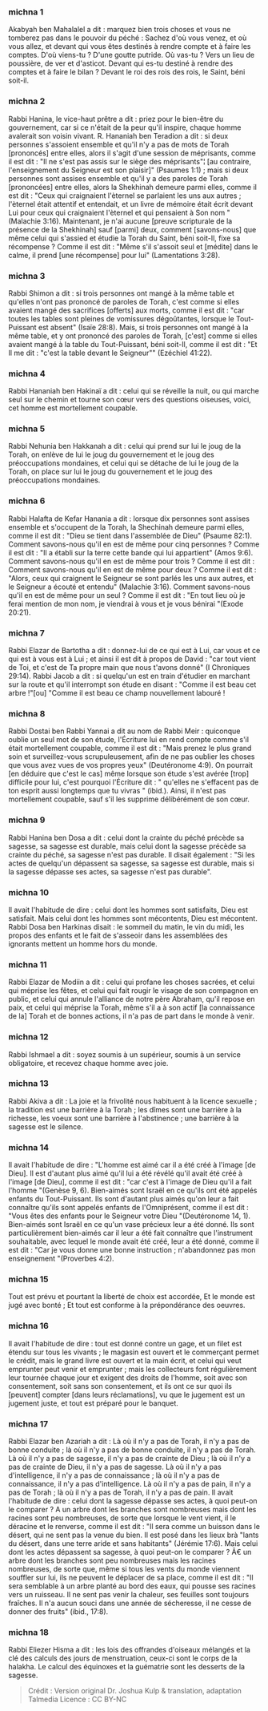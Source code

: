 
### michna 1
Akabyah ben Mahalalel a dit : marquez bien trois choses et vous ne tomberez pas dans le pouvoir du péché : Sachez d'où vous venez, et où vous allez, et devant qui vous êtes destinés à rendre compte et à faire les comptes. D'où viens-tu ?   D'une goutte putride. Où vas-tu ?   Vers un lieu de poussière, de ver et d'asticot. Devant qui es-tu destiné à rendre des comptes et à faire le bilan ?    Devant le roi des rois des rois, le Saint, béni soit-il.

### michna 2
Rabbi Hanina, le vice-haut prêtre a dit : priez pour le bien-être du gouvernement, car si ce n'était de la peur qu'il inspire, chaque homme avalerait son voisin vivant. R. Hananiah ben Teradion a dit : si deux personnes s'assoient ensemble et qu'il n'y a pas de mots de Torah [prononcés] entre elles, alors il s'agit d'une session de méprisants, comme il est dit :  "Il ne s'est pas assis sur le siège des méprisants"¦ [au contraire, l'enseignement du Seigneur est son plaisir]" (Psaumes 1:1) ; mais si deux personnes sont assises ensemble et qu'il y a des paroles de Torah [prononcées] entre elles, alors la Shekhinah demeure parmi elles, comme il est dit : "Ceux qui craignaient l'èternel se parlaient les uns aux autres ; l'èternel était attentif et entendait, et un livre de mémoire était écrit devant Lui pour ceux qui craignaient l'èternel et qui pensaient à Son nom "(Malachie 3:16). Maintenant, je n'ai aucune [preuve scripturale de la présence de la Shekhinah] sauf [parmi] deux, comment [savons-nous] que même celui qui s'assied et étudie la Torah du Saint, béni soit-Il, fixe sa récompense ?   Comme il est dit : "Même s'il s'assoit seul et [médite] dans le calme, il prend [une récompense] pour lui" (Lamentations 3:28).

### michna 3
Rabbi Shimon a dit : si trois personnes ont mangé à la même table et qu'elles n'ont pas prononcé de paroles de Torah, c'est comme si elles avaient mangé des sacrifices [offerts] aux morts, comme il est dit : "car toutes les tables sont pleines de vomissures dégoûtantes, lorsque le Tout-Puissant est absent" (Isaïe 28:8). Mais, si trois personnes ont mangé à la même table, et y ont prononcé des paroles de Torah, [c'est] comme si elles avaient mangé à la table du Tout-Puissant, béni soit-Il, comme il est dit : "Et Il me dit : "c'est la table devant le Seigneur"" (Ezéchiel 41:22).

### michna 4
Rabbi Hananiah ben Hakinaï a dit : celui qui se réveille la nuit, ou qui marche seul sur le chemin et tourne son cœur vers des questions oiseuses, voici, cet homme est mortellement coupable.

### michna 5
Rabbi Nehunia ben Hakkanah a dit : celui qui prend sur lui le joug de la Torah, on enlève de lui le joug du gouvernement et le joug des préoccupations mondaines, et celui qui se détache de lui le joug de la Torah, on place sur lui le joug du gouvernement et le joug des préoccupations mondaines.

### michna 6
Rabbi Halafta de Kefar Hanania a dit : lorsque dix personnes sont assises ensemble et s'occupent de la Torah, la Shechinah demeure parmi elles, comme il est dit : "Dieu se tient dans l'assemblée de Dieu" (Psaume 82:1). Comment savons-nous qu'il en est de même pour cinq personnes ? Comme il est dit : "Il a établi sur la terre cette bande qui lui appartient" (Amos 9:6). Comment savons-nous qu'il en est de même pour trois ? Comme il est dit : Comment savons-nous qu'il en est de même pour deux ? Comme il est dit : "Alors, ceux qui craignent le Seigneur se sont parlés les uns aux autres, et le Seigneur a écouté et entendu" (Malachie 3:16). Comment savons-nous qu'il en est de même pour un seul ? Comme il est dit : "En tout lieu où je ferai mention de mon nom, je viendrai à vous et je vous bénirai "(Exode 20:21).

### michna 7
Rabbi Elazar de Bartotha a dit : donnez-lui de ce qui est à Lui, car vous et ce qui est à vous est à Lui ; et ainsi il est dit à propos de David : "car tout vient de Toi, et c'est de Ta propre main que nous t'avons donné" (I Chroniques 29:14). Rabbi Jacob a dit : si quelqu'un est en train d'étudier en marchant sur la route et qu'il interrompt son étude en disant : "Comme il est beau cet arbre !"[ou] "Comme il est beau ce champ nouvellement labouré !

### michna 8
Rabbi Dostai ben Rabbi Yannai a dit au nom de Rabbi Meir : quiconque oublie un seul mot de son étude, l'Écriture lui en rend compte comme s'il était mortellement coupable, comme il est dit : "Mais prenez le plus grand soin et surveillez-vous scrupuleusement, afin de ne pas oublier les choses que vous avez vues de vos propres yeux" (Deutéronome 4:9). On pourrait [en déduire que c'est le cas] même lorsque son étude s'est avérée [trop] difficile pour lui, c'est pourquoi l'Écriture dit : " qu'elles ne s'effacent pas de ton esprit aussi longtemps que tu vivras " (ibid.). Ainsi, il n'est pas mortellement coupable, sauf s'il les supprime délibérément de son cœur.

### michna 9
Rabbi Hanina ben Dosa a dit : celui dont la crainte du péché précède sa sagesse, sa sagesse est durable, mais celui dont la sagesse précède sa crainte du péché, sa sagesse n'est pas durable. Il disait également : "Si les actes de quelqu'un dépassent sa sagesse, sa sagesse est durable, mais si la sagesse dépasse ses actes, sa sagesse n'est pas durable".

### michna 10
Il avait l'habitude de dire : celui dont les hommes sont satisfaits, Dieu est satisfait.  Mais celui dont les hommes sont mécontents, Dieu est mécontent. Rabbi Dosa ben Harkinas disait : le sommeil du matin, le vin du midi, les propos des enfants et le fait de s'asseoir dans les assemblées des ignorants mettent un homme hors du monde.

### michna 11
Rabbi Elazar de Modiin a dit : celui qui profane les choses sacrées, et celui qui méprise les fêtes, et celui qui fait rougir le visage de son compagnon en public, et celui qui annule l'alliance de notre père Abraham, qu'il repose en paix, et celui qui méprise la Torah, même s'il a à son actif [la connaissance de la] Torah et de bonnes actions, il n'a pas de part dans le monde à venir.

### michna 12
Rabbi Ishmael a dit : soyez soumis à un supérieur, soumis à un service obligatoire, et recevez chaque homme avec joie.

### michna 13
Rabbi Akiva a dit : La joie et la frivolité nous habituent à la licence sexuelle ; la tradition est une barrière à la Torah ; les dîmes sont une barrière à la richesse, les voeux sont une barrière à l'abstinence ; une barrière à la sagesse est le silence.

### michna 14
Il avait l'habitude de dire : "L'homme est aimé car il a été créé à l'image [de Dieu]. Il est d'autant plus aimé qu'il lui a été révélé qu'il avait été créé à l'image [de Dieu], comme il est dit :  "car c'est à l'image de Dieu qu'il a fait l'homme "(Genèse 9, 6). Bien-aimés sont Israël en ce qu'ils ont été appelés enfants du Tout-Puissant. Ils sont d'autant plus aimés qu'on leur a fait connaître qu'ils sont appelés enfants de l'Omniprésent, comme il est dit :  "Vous êtes des enfants pour le Seigneur votre Dieu "(Deutéronome 14, 1). Bien-aimés sont Israël en ce qu'un vase précieux leur a été donné. Ils sont particulièrement bien-aimés car il leur a été fait connaître que l'instrument souhaitable, avec lequel le monde avait été créé, leur a été donné, comme il est dit : "Car je vous donne une bonne instruction ; n'abandonnez pas mon enseignement "(Proverbes 4:2).

### michna 15
Tout est prévu et pourtant la liberté de choix est accordée, Et le monde est jugé avec bonté ; Et tout est conforme à la prépondérance des oeuvres.

### michna 16
Il avait l'habitude de dire : tout est donné contre un gage, et un filet est étendu sur tous les vivants ; le magasin est ouvert et le commerçant permet le crédit, mais le grand livre est ouvert et la main écrit, et celui qui veut emprunter peut venir et emprunter ; mais les collecteurs font régulièrement leur tournée chaque jour et exigent des droits de l'homme, soit avec son consentement, soit sans son consentement, et ils ont ce sur quoi ils [peuvent] compter [dans leurs réclamations], vu que le jugement est un jugement juste, et tout est préparé pour le banquet.

### michna 17
Rabbi Elazar ben Azariah a dit : Là où il n'y a pas de Torah, il n'y a pas de bonne conduite ; là où il n'y a pas de bonne conduite, il n'y a pas de Torah. Là où il n'y a pas de sagesse, il n'y a pas de crainte de Dieu ; là où il n'y a pas de crainte de Dieu, il n'y a pas de sagesse. Là où il n'y a pas d'intelligence, il n'y a pas de connaissance ; là où il n'y a pas de connaissance, il n'y a pas d'intelligence. Là où il n'y a pas de pain, il n'y a pas de Torah ; là où il n'y a pas de Torah, il n'y a pas de pain. Il avait l'habitude de dire : celui dont la sagesse dépasse ses actes, à quoi peut-on le comparer ? A un arbre dont les branches sont nombreuses mais dont les racines sont peu nombreuses, de sorte que lorsque le vent vient, il le déracine et le renverse, comme il est dit : "Il sera comme un buisson dans le désert, qui ne sent pas la venue du bien. Il est posé dans les lieux brà "lants du désert, dans une terre aride et sans habitants" (Jérémie 17:6). Mais celui dont les actes dépassent sa sagesse, à quoi peut-on le comparer ? Ã€ un arbre dont les branches sont peu nombreuses mais les racines nombreuses, de sorte que, même si tous les vents du monde viennent souffler sur lui, ils ne peuvent le déplacer de sa place, comme il est dit : "Il sera semblable à un arbre planté au bord des eaux, qui pousse ses racines vers un ruisseau. Il ne sent pas venir la chaleur, ses feuilles sont toujours fraîches. Il n'a aucun souci dans une année de sécheresse, il ne cesse de donner des fruits" (ibid., 17:8). 

### michna 18
Rabbi Eliezer Hisma a dit : les lois des offrandes d'oiseaux mélangés et la clé des calculs des jours de menstruation, ceux-ci sont le corps de la halakha. Le calcul des équinoxes et la guématrie sont les desserts de la sagesse.

>Crédit : Version original Dr. Joshua Kulp & translation, adaptation Talmedia
>Licence : CC BY-NC